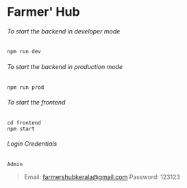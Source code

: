 # Farmer' Hub

###### To start the backend in developer mode
``` 
npm run dev 
```

###### To start the backend in production mode
``` 
npm run prod 
```

###### To start the frontend
```
cd frontend
npm start
```

###### Login Credentials
`Admin`
> Email: farmershubkerala@gmail.com
> Password: 123123
